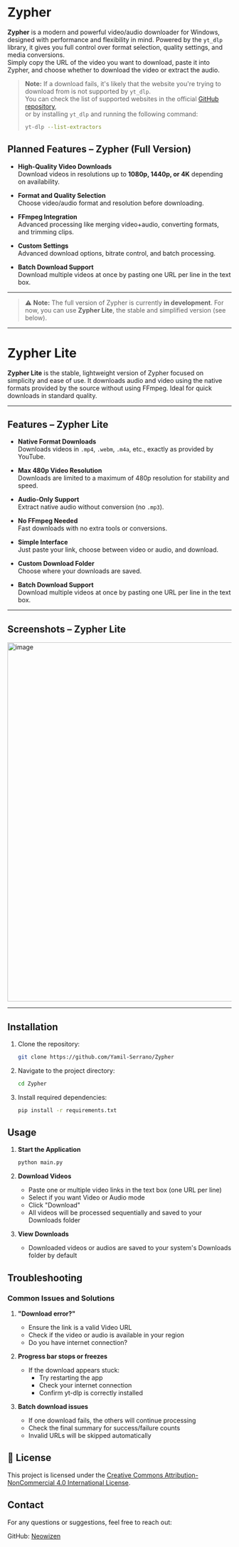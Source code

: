 # Zypher

**Zypher** is a modern and powerful video/audio downloader for Windows, designed with performance and flexibility in mind. Powered by the `yt_dlp` library, it gives you full control over format selection, quality settings, and media conversions.  
Simply copy the URL of the video you want to download, paste it into Zypher, and choose whether to download the video or extract the audio.

> **Note:** If a download fails, it's likely that the website you're trying to download from is not supported by `yt_dlp`.  
> You can check the list of supported websites in the official [GitHub repository](https://github.com/yt-dlp/yt-dlp/blob/master/supportedsites.md),  
> or by installing `yt_dlp` and running the following command:
>
> ```bash
> yt-dlp --list-extractors
> ```


##  Planned Features – Zypher (Full Version)

- **High-Quality Video Downloads**  
  Download videos in resolutions up to **1080p, 1440p, or 4K** depending on availability.

- **Format and Quality Selection**  
  Choose video/audio format and resolution before downloading.

- **FFmpeg Integration**  
  Advanced processing like merging video+audio, converting formats, and trimming clips.

- **Custom Settings**  
  Advanced download options, bitrate control, and batch processing.

- **Batch Download Support**  
  Download multiple videos at once by pasting one URL per line in the text box.

---

> ⚠️ **Note:** The full version of Zypher is currently **in development**. For now, you can use **Zypher Lite**, the stable and simplified version (see below).

---

# Zypher Lite

**Zypher Lite** is the stable, lightweight version of Zypher focused on simplicity and ease of use. It downloads audio and video using the native formats provided by the source without using FFmpeg. Ideal for quick downloads in standard quality.

---

## Features – Zypher Lite 

- **Native Format Downloads**  
  Downloads videos in `.mp4`, `.webm`, `.m4a`, etc., exactly as provided by YouTube.

- **Max 480p Video Resolution**  
  Downloads are limited to a maximum of 480p resolution for stability and speed.

- **Audio-Only Support**  
  Extract native audio without conversion (no `.mp3`).

- **No FFmpeg Needed**  
  Fast downloads with no extra tools or conversions.

- **Simple Interface**  
  Just paste your link, choose between video or audio, and download.

- **Custom Download Folder**  
  Choose where your downloads are saved.

- **Batch Download Support**  
  Download multiple videos at once by pasting one URL per line in the text box.
---

## Screenshots – Zypher Lite
<img width="821" height="807" alt="image" src="https://github.com/user-attachments/assets/19b5b674-d05d-403b-9a65-b428ac21156d" />

---

## Installation
1. Clone the repository:
   ```bash
   git clone https://github.com/Yamil-Serrano/Zypher
   ```

2. Navigate to the project directory:
   ```bash
   cd Zypher
   ```

3. Install required dependencies:
   ```bash
   pip install -r requirements.txt
   ```

## Usage
1. **Start the Application**
   ```bash
   python main.py
   ```

2. **Download Videos**
   - Paste one or multiple video links in the text box (one URL per line)
   - Select if you want Video or Audio mode
   - Click "Download"
   - All videos will be processed sequentially and saved to your Downloads folder

3. **View Downloads**
   - Downloaded videos or audios are saved to your system's Downloads folder by default

## Troubleshooting

### Common Issues and Solutions

1. **"Download error?"**
   - Ensure the link is a valid Video URL
   - Check if the video or audio is available in your region
   - Do you have internet connection?

2. **Progress bar stops or freezes**
   - If the download appears stuck:
     - Try restarting the app
     - Check your internet connection
     - Confirm yt-dlp is correctly installed

3. **Batch download issues**
   - If one download fails, the others will continue processing
   - Check the final summary for success/failure counts
   - Invalid URLs will be skipped automatically

## 📝 License

This project is licensed under the [Creative Commons Attribution-NonCommercial 4.0 International License](LICENSE.md).

## Contact

For any questions or suggestions, feel free to reach out:

GitHub: [Neowizen](https://github.com/Yamil-Serrano)
